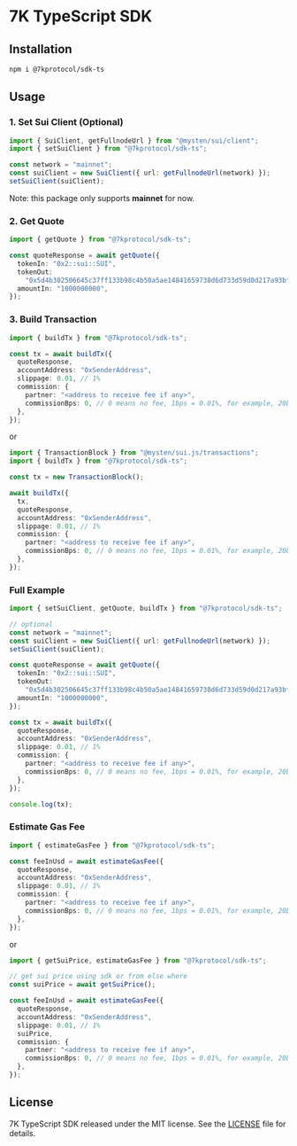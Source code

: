 # 7K TypeScript SDK

## Installation

```bash
npm i @7kprotocol/sdk-ts
```

## Usage

### 1. Set Sui Client (Optional)

```typescript
import { SuiClient, getFullnodeUrl } from "@mysten/sui/client";
import { setSuiClient } from "@7kprotocol/sdk-ts";

const network = "mainnet";
const suiClient = new SuiClient({ url: getFullnodeUrl(network) });
setSuiClient(suiClient);
```

Note: this package only supports **mainnet** for now.

### 2. Get Quote

```typescript
import { getQuote } from "@7kprotocol/sdk-ts";

const quoteResponse = await getQuote({
  tokenIn: "0x2::sui::SUI",
  tokenOut:
    "0x5d4b302506645c37ff133b98c4b50a5ae14841659738d6d733d59d0d217a93bf::coin::COIN",
  amountIn: "1000000000",
});
```

### 3. Build Transaction

```typescript
import { buildTx } from "@7kprotocol/sdk-ts";

const tx = await buildTx({
  quoteResponse,
  accountAddress: "0xSenderAddress",
  slippage: 0.01, // 1%
  commission: {
    partner: "<address to receive fee if any>",
    commissionBps: 0, // 0 means no fee, 1bps = 0.01%, for example, 20bps = 0.2%
  },
});
```

or

```typescript
import { TransactionBlock } from "@mysten/sui.js/transactions";
import { buildTx } from "@7kprotocol/sdk-ts";

const tx = new TransactionBlock();

await buildTx({
  tx,
  quoteResponse,
  accountAddress: "0xSenderAddress",
  slippage: 0.01, // 1%
  commission: {
    partner: "<address to receive fee if any>",
    commissionBps: 0, // 0 means no fee, 1bps = 0.01%, for example, 20bps = 0.2%
  },
});
```

### Full Example

```typescript
import { setSuiClient, getQuote, buildTx } from "@7kprotocol/sdk-ts";

// optional
const network = "mainnet";
const suiClient = new SuiClient({ url: getFullnodeUrl(network) });
setSuiClient(suiClient);

const quoteResponse = await getQuote({
  tokenIn: "0x2::sui::SUI",
  tokenOut:
    "0x5d4b302506645c37ff133b98c4b50a5ae14841659738d6d733d59d0d217a93bf::coin::COIN",
  amountIn: "1000000000",
});

const tx = await buildTx({
  quoteResponse,
  accountAddress: "0xSenderAddress",
  slippage: 0.01, // 1%
  commission: {
    partner: "<address to receive fee if any>",
    commissionBps: 0, // 0 means no fee, 1bps = 0.01%, for example, 20bps = 0.2%
  },
});

console.log(tx);
```

### Estimate Gas Fee

```typescript
import { estimateGasFee } from "@7kprotocol/sdk-ts";

const feeInUsd = await estimateGasFee({
  quoteResponse,
  accountAddress: "0xSenderAddress",
  slippage: 0.01, // 1%
  commission: {
    partner: "<address to receive fee if any>",
    commissionBps: 0, // 0 means no fee, 1bps = 0.01%, for example, 20bps = 0.2%
  },
});
```

or

```typescript
import { getSuiPrice, estimateGasFee } from "@7kprotocol/sdk-ts";

// get sui price using sdk or from else where
const suiPrice = await getSuiPrice();

const feeInUsd = await estimateGasFee({
  quoteResponse,
  accountAddress: "0xSenderAddress",
  slippage: 0.01, // 1%
  suiPrice,
  commission: {
    partner: "<address to receive fee if any>",
    commissionBps: 0, // 0 means no fee, 1bps = 0.01%, for example, 20bps = 0.2%
  },
});
```

## License

7K TypeScript SDK released under the MIT license. See the [LICENSE](./LICENSE)
file for details.
